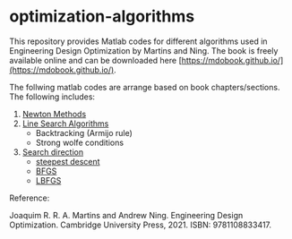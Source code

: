 # optimization-algorithms

This repository provides Matlab codes for different algorithms used in Engineering Design Optimization by Martins and Ning. The book is freely available online and can be downloaded here [https://mdobook.github.io/](https://mdobook.github.io/).

The follwing matlab codes are arrange based on book chapters/sections. The following includes:
1) [Newton Methods](https://github.com/nophibiton/optimization-algorithms/tree/main/3-8%20Newton%20Based%20Solvers)
2) [Line Search Algorithms](https://github.com/nophibiton/optimization-algorithms/tree/main/4-3%20Line%20search)
   - Backtracking (Armijo rule)
   - Strong wolfe conditions
3) [Search direction](https://github.com/nophibiton/optimization-algorithms/tree/main/4-4%20Search%20direction)
   - [steepest descent](https://github.com/nophibiton/optimization-algorithms/tree/main/4-4%20Search%20direction/1%20Steepest%20Descent)
   - [BFGS](https://github.com/nophibiton/optimization-algorithms/tree/main/4-4%20Search%20direction/2%20BFGS)
   - [LBFGS](https://github.com/nophibiton/optimization-algorithms/tree/main/4-4%20Search%20direction/3%20LBFGS)
  

Reference:

Joaquim R. R. A. Martins and Andrew Ning. Engineering Design Optimization. Cambridge University Press, 2021. ISBN: 9781108833417.

